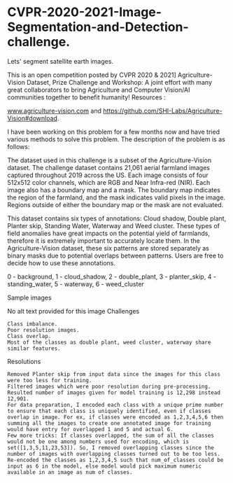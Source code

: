 # CVPR-2020-2021-Image-Segmentation-and-Detection-challenge.
Lets' segment satellite earth images.



This is an open competition posted by CVPR 2020 & 2021] Agriculture-Vision Dataset, Prize Challenge and Workshop: A joint effort with many great collaborators to bring Agriculture and Computer Vision/AI communities together to benefit humanity! 
 Resources : 

www.agriculture-vision.com and https://github.com/SHI-Labs/Agriculture-Vision#download.

I have been working on this problem for a few months now and have tried various methods to solve this problem. The description of the problem is as follows:

The dataset used in this challenge is a subset of the Agriculture-Vision dataset. The challenge dataset contains 21,061 aerial farmland images captured throughout 2019 across the US. Each image consists of four 512x512 color channels, which are RGB and Near Infra-red (NIR). Each image also has a boundary map and a mask. The boundary map indicates the region of the farmland, and the mask indicates valid pixels in the image. Regions outside of either the boundary map or the mask are not evaluated.

This dataset contains six types of annotations: Cloud shadow, Double plant, Planter skip, Standing Water, Waterway and Weed cluster. These types of field anomalies have great impacts on the potential yield of farmlands, therefore it is extremely important to accurately locate them. In the Agriculture-Vision dataset, these six patterns are stored separately as binary masks due to potential overlaps between patterns. Users are free to decide how to use these annotations.

0 - background,  1 - cloud_shadow,  2 - double_plant,  3 - planter_skip,  4 - standing_water,  5 - waterway,  6 - weed_cluster

Sample images


      

      

      

      

      


  

  
No alt text provided for this image
Challenges

    Class imbalance.
    Poor resolution images.
    Class overlap.
    Most of the classes as double plant, weed cluster, waterway share similar features.

Resolutions

    Removed Planter skip from input data since the images for this class were too less for training.
    Filtered images which were poor resolution during pre-processing. Resulted number of images given for model training is 12,298 instead 12,901.
    For data preparation, I encoded each class with a unique prime number to ensure that each class is uniquely identified, even if classes overlap in image. For ex, if classes were encoded as 1,2,3,4,5,6 then summing all the images to create one annotated image for training would have entry for overlapped 1 and 5 and actual 6.
    Few more tricks: If classes overlapped, the sum of all the classes would not be one among numbers used for encoding, which is set([1,3,5,11,23,53]). So, I removed overlapping classes since the number of images with overlapping classes turned out to be too less. Re-encoded the classes as 1,2,3,4,5 such that num_of_classes could be input as 6 in the model, else model would pick maximum numeric available in an image as num of classes. 



 
